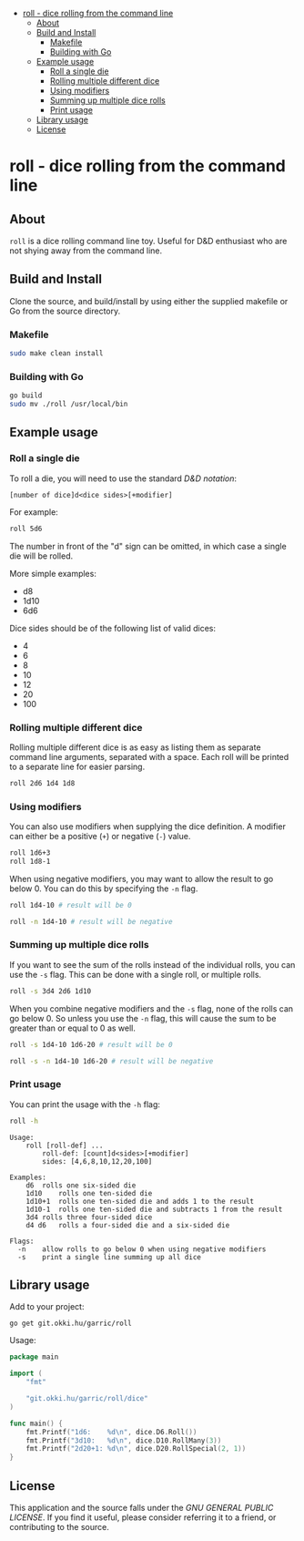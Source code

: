 - [roll - dice rolling from the command line](#roll---dice-rolling-from-the-command-line)
	- [About](#about)
	- [Build and Install](#build-and-install)
		- [Makefile](#makefile)
		- [Building with Go](#building-with-go)
	- [Example usage](#example-usage)
		- [Roll a single die](#roll-a-single-die)
		- [Rolling multiple different dice](#rolling-multiple-different-dice)
		- [Using modifiers](#using-modifiers)
		- [Summing up multiple dice rolls](#summing-up-multiple-dice-rolls)
		- [Print usage](#print-usage)
	- [Library usage](#library-usage)
	- [License](#license)


# roll - dice rolling from the command line

## About

`roll` is a dice rolling command line toy. Useful for D&D enthusiast who are not shying away from the command line.

## Build and Install

Clone the source, and build/install by using either the supplied makefile or Go from the source directory.

### Makefile

``` sh
sudo make clean install
```

### Building with Go

``` sh
go build
sudo mv ./roll /usr/local/bin
```

## Example usage

### Roll a single die

To roll a die, you will need to use the standard _D&D notation_:

``` text
[number of dice]d<dice sides>[+modifier]
```

For example:

``` sh
roll 5d6
```

The number in front of the "d" sign can be omitted, in which case a single die will be rolled.

More simple examples:
   - d8
   - 1d10
   - 6d6

Dice sides should be of the following list of valid dices:
   - 4
   - 6
   - 8
   - 10
   - 12
   - 20
   - 100

### Rolling multiple different dice

Rolling multiple different dice is as easy as listing them as separate command line arguments, separated with a space. Each roll will be printed to a separate line for easier parsing.

``` sh
roll 2d6 1d4 1d8
```

### Using modifiers

You can also use modifiers when supplying the dice definition. A modifier can either be a positive (`+`) or negative (`-`) value.

``` sh
roll 1d6+3
roll 1d8-1
```

When using negative modifiers, you may want to allow the result to go below 0. You can do this by specifying the `-n` flag.

``` sh
roll 1d4-10 # result will be 0
```

``` sh
roll -n 1d4-10 # result will be negative
```

### Summing up multiple dice rolls

If you want to see the sum of the rolls instead of the individual rolls, you can use the `-s` flag. This can be done with a single roll, or multiple rolls.

``` sh
roll -s 3d4 2d6 1d10
```

When you combine negative modifiers and the `-s` flag, none of the rolls can go below 0. So unless you use the `-n` flag, this will cause the sum to be greater than or equal to 0 as well.

``` sh
roll -s 1d4-10 1d6-20 # result will be 0
```

``` sh
roll -s -n 1d4-10 1d6-20 # result will be negative
```

### Print usage

You can print the usage with the `-h` flag:

``` sh
roll -h
```

```
Usage:
	roll [roll-def] ...
		roll-def: [count]d<sides>[+modifier]
		sides: [4,6,8,10,12,20,100]

Examples:
	d6	rolls one six-sided die
	1d10	rolls one ten-sided die
	1d10+1	rolls one ten-sided die and adds 1 to the result
	1d10-1	rolls one ten-sided die and subtracts 1 from the result
	3d4	rolls three four-sided dice
	d4 d6	rolls a four-sided die and a six-sided die

Flags:
  -n	allow rolls to go below 0 when using negative modifiers
  -s	print a single line summing up all dice
```


## Library usage


Add to your project:

```
go get git.okki.hu/garric/roll
```

Usage:

```go
package main

import (
	"fmt"

	"git.okki.hu/garric/roll/dice"
)

func main() {
	fmt.Printf("1d6:    %d\n", dice.D6.Roll())
	fmt.Printf("3d10:   %d\n", dice.D10.RollMany(3))
	fmt.Printf("2d20+1: %d\n", dice.D20.RollSpecial(2, 1))
}
```

## License

This application and the source falls under the _GNU GENERAL PUBLIC LICENSE_.
If you find it useful, please consider referring it to a friend, or contributing to the source.
